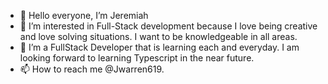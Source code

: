 - 👋 Hello everyone, I’m Jeremiah
- 👀 I’m interested in Full-Stack development because I love being creative and love solving situations. I want to be knowledgeable in all areas.
- 🌱 I’m a FullStack Developer that is learning each and everyday. I am looking forward to learning Typescript in the near future.
- 📫 How to reach me @Jwarren619.



<!---
Jwarren619/Jwarren619 is a ✨ special ✨ repository because its `README.md` (this file) appears on your GitHub profile.
You can click the Preview link to take a look at your changes.
--->
